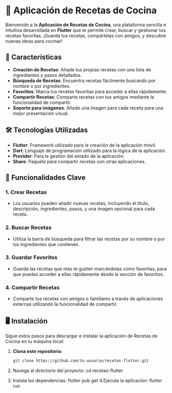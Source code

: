# 🍲 Aplicación de Recetas de Cocina

Bienvenido a la **Aplicación de Recetas de Cocina**, una plataforma sencilla e intuitiva desarrollada en **Flutter** que te permite crear, buscar y gestionar tus recetas favoritas. ¡Guarda tus recetas, compártelas con amigos, y descubre nuevas ideas para cocinar!

## 🎯 Características

- **Creación de Recetas**: Añade tus propias recetas con una lista de ingredientes y pasos detallados.
- **Búsqueda de Recetas**: Encuentra recetas fácilmente buscando por nombre o por ingredientes.
- **Favoritos**: Marca tus recetas favoritas para acceder a ellas rápidamente.
- **Compartir Recetas**: Comparte recetas con tus amigos mediante la funcionalidad de compartir.
- **Soporte para imágenes**: Añade una imagen para cada receta para una mejor presentación visual.

## 🛠️ Tecnologías Utilizadas

- **Flutter**: Framework utilizado para la creación de la aplicación móvil.
- **Dart**: Lenguaje de programación utilizado para la lógica de la aplicación.
- **Provider**: Para la gestión del estado de la aplicación.
- **Share**: Paquete para compartir recetas con otras aplicaciones.

## 🚀 Funcionalidades Clave

### 1. Crear Recetas
- Los usuarios pueden añadir nuevas recetas, incluyendo el título, descripción, ingredientes, pasos, y una imagen opcional para cada receta.

### 2. Buscar Recetas
- Utiliza la barra de búsqueda para filtrar las recetas por su nombre o por los ingredientes que contienen.

### 3. Guardar Favoritos
- Guarda las recetas que más te gusten marcándolas como favoritas, para que puedas acceder a ellas rápidamente desde la sección de favoritos.

### 4. Compartir Recetas
- Comparte tus recetas con amigos o familiares a través de aplicaciones externas utilizando la funcionalidad de compartir.

## 🖥️ Instalación

Sigue estos pasos para descargar e instalar la aplicación de Recetas de Cocina en tu máquina local:

1. **Clona este repositorio**:

   ```bash
   git clone https://github.com/tu-usuario/recetas-flutter.git

2. Navega al directorio del proyecto:
    cd recetas-flutter
3. Instala las dependencias:
    flutter pub get
4.Ejecuta la aplicación:
    flutter run